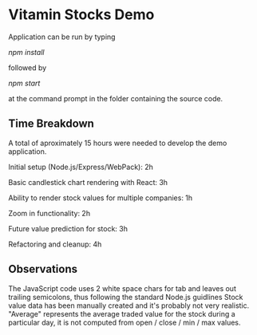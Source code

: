 # Vitamin Stocks Demo
Application can be run by typing 

*npm install*

followed by

*npm start*

at the command prompt in the folder containing the source code.

## Time Breakdown
A total of aproximately 15 hours were needed to develop the demo application.

Initial setup (Node.js/Express/WebPack): 2h

Basic candlestick chart rendering with React: 3h

Ability to render stock values for multiple companies: 1h

Zoom in functionality: 2h

Future value prediction for stock: 3h

Refactoring and cleanup: 4h

## Observations

The JavaScript code uses 2 white space chars for tab and leaves out trailing semicolons, thus following the standard Node.js guidlines Stock value data has been manually created and it's probably not very realistic. "Average" represents the average traded value for the stock during a particular day, it is not computed from open / close / min / max values.
